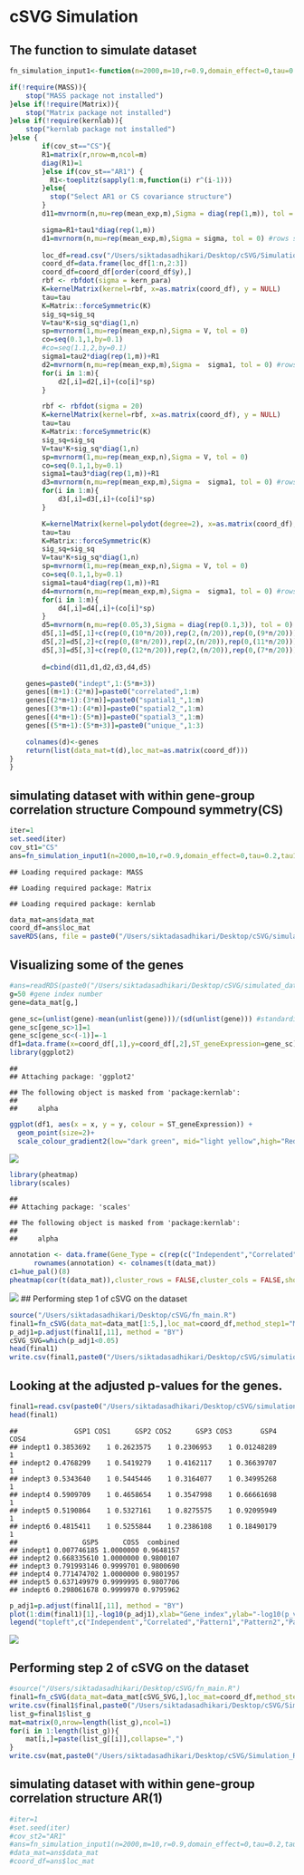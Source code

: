 cSVG Simulation
================

## The function to simulate dataset

``` r
fn_simulation_input1<-function(n=2000,m=10,r=0.9,domain_effect=0,tau=0.2,tau1=0.5,tau2=0.1,tau3=0.05,tau4=0.01,sig_sq=0.25,kern_para=5,mean_exp=0,cov_st="CS"){

if(!require(MASS)){
    stop("MASS package not installed")
}else if(!require(Matrix)){
    stop("Matrix package not installed")
}else if(!require(kernlab)){
    stop("kernlab package not installed")
}else {
        if(cov_st=="CS"){
        R1=matrix(r,nrow=m,ncol=m)
        diag(R1)=1
        }else if(cov_st=="AR1") {
          R1<-toeplitz(sapply(1:m,function(i) r^(i-1)))
        }else{
          stop("Select AR1 or CS covariance structure")
        }
        d11=mvrnorm(n,mu=rep(mean_exp,m),Sigma = diag(rep(1,m)), tol = 0)

        sigma=R1+tau1*diag(rep(1,m))
        d1=mvrnorm(n,mu=rep(mean_exp,m),Sigma = sigma, tol = 0) #rows spots, column genes ##only coexpression(no noise)
        
        loc_df=read.csv("/Users/siktadasadhikari/Desktop/cSVG/Simulation/location_2000.csv")
        coord_df=data.frame(loc_df[1:n,2:3])
        coord_df=coord_df[order(coord_df$y),]
        rbf <- rbfdot(sigma = kern_para)
        K=kernelMatrix(kernel=rbf, x=as.matrix(coord_df), y = NULL)
        tau=tau
        K=Matrix::forceSymmetric(K)
        sig_sq=sig_sq
        V=tau*K+sig_sq*diag(1,n)
        sp=mvrnorm(1,mu=rep(mean_exp,n),Sigma = V, tol = 0) 
        co=seq(0.1,1,by=0.1)
        #co=seq(1.1,2,by=0.1)
        sigma1=tau2*diag(rep(1,m))+R1
        d2=mvrnorm(n,mu=rep(mean_exp,m),Sigma =  sigma1, tol = 0) #rows spots, column genes ##only coexpression(no noise)
        for(i in 1:m){
            d2[,i]=d2[,i]+(co[i]*sp)
        }       

        rbf <- rbfdot(sigma = 20)
        K=kernelMatrix(kernel=rbf, x=as.matrix(coord_df), y = NULL)
        tau=tau
        K=Matrix::forceSymmetric(K)
        sig_sq=sig_sq
        V=tau*K+sig_sq*diag(1,n)
        sp=mvrnorm(1,mu=rep(mean_exp,n),Sigma = V, tol = 0) 
        co=seq(0.1,1,by=0.1)
        sigma1=tau3*diag(rep(1,m))+R1
        d3=mvrnorm(n,mu=rep(mean_exp,m),Sigma =  sigma1, tol = 0) #rows spots, column genes ##only coexpression(no noise)
        for(i in 1:m){
            d3[,i]=d3[,i]+(co[i]*sp)
        }

        K=kernelMatrix(kernel=polydot(degree=2), x=as.matrix(coord_df), y = NULL)
        tau=tau
        K=Matrix::forceSymmetric(K)
        sig_sq=sig_sq
        V=tau*K+sig_sq*diag(1,n)
        sp=mvrnorm(1,mu=rep(mean_exp,n),Sigma = V, tol = 0) 
        co=seq(0.1,1,by=0.1)
        sigma1=tau4*diag(rep(1,m))+R1
        d4=mvrnorm(n,mu=rep(mean_exp,m),Sigma =  sigma1, tol = 0) #rows spots, column genes ##only coexpression(no noise)
        for(i in 1:m){
            d4[,i]=d4[,i]+(co[i]*sp)
        }
        d5=mvrnorm(n,mu=rep(0.05,3),Sigma = diag(rep(0.1,3)), tol = 0)
        d5[,1]=d5[,1]+c(rep(0,(10*n/20)),rep(2,(n/20)),rep(0,(9*n/20)))
        d5[,2]=d5[,2]+c(rep(0,(8*n/20)),rep(2,(n/20)),rep(0,(11*n/20)))
        d5[,3]=d5[,3]+c(rep(0,(12*n/20)),rep(2,(n/20)),rep(0,(7*n/20)))
        
        d=cbind(d11,d1,d2,d3,d4,d5)

    genes=paste0("indept",1:(5*m+3))
    genes[(m+1):(2*m)]=paste0("correlated",1:m)
    genes[(2*m+1):(3*m)]=paste0("spatial1_",1:m)
    genes[(3*m+1):(4*m)]=paste0("spatial2_",1:m)
    genes[(4*m+1):(5*m)]=paste0("spatial3_",1:m)
    genes[(5*m+1):(5*m+3)]=paste0("unique_",1:3)

    colnames(d)<-genes
    return(list(data_mat=t(d),loc_mat=as.matrix(coord_df)))
}
}
```

## simulating dataset with within gene-group correlation structure Compound symmetry(CS)

``` r
iter=1
set.seed(iter)
cov_st1="CS"
ans=fn_simulation_input1(n=2000,m=10,r=0.9,domain_effect=0,tau=0.2,tau1=0.5,tau2=0.5,tau3=0.5,tau4=1,sig_sq=0.25,kern_para=5,mean_exp=0.05,cov_st=cov_st1)
```

    ## Loading required package: MASS

    ## Loading required package: Matrix

    ## Loading required package: kernlab

``` r
data_mat=ans$data_mat
coord_df=ans$loc_mat
saveRDS(ans, file = paste0("/Users/siktadasadhikari/Desktop/cSVG/simulated_datasets/simulated_dataset_",iter,".RData"))
```

## Visualizing some of the genes

``` r
#ans=readRDS(paste0("/Users/siktadasadhikari/Desktop/cSVG/simulated_datasets/simulated_dataset_",iter,".RData"))
g=50 #gene index number
gene=data_mat[g,]

gene_sc=(unlist(gene)-mean(unlist(gene)))/(sd(unlist(gene))) #standardizing the gene expression values
gene_sc[gene_sc>1]=1
gene_sc[gene_sc<(-1)]=-1
df1=data.frame(x=coord_df[,1],y=coord_df[,2],ST_geneExpression=gene_sc)
library(ggplot2)
```

    ## 
    ## Attaching package: 'ggplot2'

    ## The following object is masked from 'package:kernlab':
    ## 
    ##     alpha

``` r
ggplot(df1, aes(x = x, y = y, colour = ST_geneExpression)) +
  geom_point(size=2)+
  scale_colour_gradient2(low="dark green", mid="light yellow",high="Red", midpoint = 0,breaks=seq(-1,1,0.4), limits=c(-1, 1))
```

![](Simulation_files/figure-gfm/unnamed-chunk-3-1.png)<!-- -->

``` r
library(pheatmap)
library(scales)
```

    ## 
    ## Attaching package: 'scales'

    ## The following object is masked from 'package:kernlab':
    ## 
    ##     alpha

``` r
annotation <- data.frame(Gene_Type = c(rep(c("Independent","Correlated","Pattern1","Pattern2","Pattern3"),each=10),c("Pattern4","Pattern5","Pattern6")))
      rownames(annotation) <- colnames(t(data_mat))
c1=hue_pal()(8)
pheatmap(cor(t(data_mat)),cluster_rows = FALSE,cluster_cols = FALSE,show_rownames = FALSE, show_colnames = FALSE,annotation=annotation,annotation_names_row = FALSE, annotation_names_col = FALSE,fontsize=15,annotation_colors=list(Gene_Type = c("Independent"= c1[1], "Correlated" = c1[2],"Pattern1"=c1[3],"Pattern2"=c1[4],"Pattern3"=c1[5],"Pattern4"=c1[6],"Pattern5"=c1[7],"Pattern6"=c1[8])))
```

![](Simulation_files/figure-gfm/unnamed-chunk-4-1.png)<!-- --> \##
Performing step 1 of cSVG on the dataset

``` r
source("/Users/siktadasadhikari/Desktop/cSVG/fn_main.R")
final1=fn_cSVG(data_mat=data_mat[1:5,],loc_mat=coord_df,method_step1="MargcorTest",thres_step1="standard",spp=FALSE,control=FALSE)
p_adj1=p.adjust(final1[,11], method = "BY")
cSVG_SVG=which(p_adj1<0.05)
head(final1)
write.csv(final1,paste0("/Users/siktadasadhikari/Desktop/cSVG/simulation/Simulation_Results/cSVG_step1_",cov_st1,"_",iter,".csv"))
```

## Looking at the adjusted p-values for the genes.

``` r
final1=read.csv(paste0("/Users/siktadasadhikari/Desktop/cSVG/simulation/Simulation_Results/cSVG_step1_",cov_st1,"_",iter,".csv"),row.names = 1)
head(final1)
```

    ##              GSP1 COS1      GSP2 COS2      GSP3 COS3       GSP4 COS4
    ## indept1 0.3853692    1 0.2623575    1 0.2306953    1 0.01248289    1
    ## indept2 0.4768299    1 0.5419279    1 0.4162117    1 0.36639707    1
    ## indept3 0.5343640    1 0.5445446    1 0.3164077    1 0.34995268    1
    ## indept4 0.5909709    1 0.4658654    1 0.3547998    1 0.66661698    1
    ## indept5 0.5190864    1 0.5327161    1 0.8275575    1 0.92095949    1
    ## indept6 0.4815411    1 0.5255844    1 0.2386108    1 0.18490179    1
    ##                GSP5      COS5  combined
    ## indept1 0.007746185 1.0000000 0.9648157
    ## indept2 0.668335610 1.0000000 0.9800107
    ## indept3 0.791993146 0.9999701 0.9800690
    ## indept4 0.771474702 1.0000000 0.9801957
    ## indept5 0.637149979 0.9999995 0.9807706
    ## indept6 0.298061678 0.9999970 0.9795962

``` r
p_adj1=p.adjust(final1[,11], method = "BY")
plot(1:dim(final1)[1],-log10(p_adj1),xlab="Gene_index",ylab="-log10(p_value)",col=c(rep(c1[1:5],each=10),c1[6:8]),pch=15) 
legend("topleft",c("Independent","Correlated","Pattern1","Pattern2","Pattern3","Pattern4","Pattern5","Pattern6"),fill=c1[1:8])
```

![](Simulation_files/figure-gfm/unnamed-chunk-6-1.png)<!-- -->

## Performing step 2 of cSVG on the dataset

``` r
#source("/Users/siktadasadhikari/Desktop/cSVG/fn_main.R")
final1=fn_cSVG(data_mat=data_mat[cSVG_SVG,],loc_mat=coord_df,method_step1="MargcorTest",thres_step1="standard",spp=FALSE,control=TRUE)
write.csv(final1$final,paste0("/Users/siktadasadhikari/Desktop/cSVG/Simulation_Results/cSVG_step2_",cov_st1,"_",iter,".csv"))
list_g=final1$list_g
mat=matrix(0,nrow=length(list_g),ncol=1)
for(i in 1:length(list_g)){
    mat[i,]=paste(list_g[[i]],collapse=",")
}
write.csv(mat,paste0("/Users/siktadasadhikari/Desktop/cSVG/Simulation_Results/cSVG_list_g_",cov_st1,"_",iter,".csv"))
```

## simulating dataset with within gene-group correlation structure AR(1)

``` r
#iter=1
#set.seed(iter)
#cov_st2="AR1"
#ans=fn_simulation_input1(n=2000,m=10,r=0.9,domain_effect=0,tau=0.2,tau1=0.5,tau2=0.5,tau3=0.5,tau4=1,sig_sq=0.25,kern_para=5,mean_exp=0.05,cov_st=cov_st2)
#data_mat=ans$data_mat
#coord_df=ans$loc_mat
```
